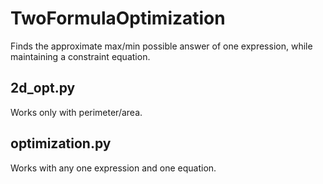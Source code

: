 # TwoFormulaOptimization
Finds the approximate max/min possible answer of one expression, while maintaining a constraint equation.

## 2d_opt.py
Works only with perimeter/area.

## optimization.py
Works with any one expression and one equation.
